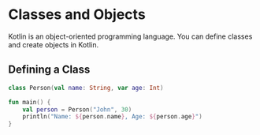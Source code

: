 # Classes and Objects

Kotlin is an object-oriented programming language. You can define classes and create objects in Kotlin.

## Defining a Class

```kotlin
class Person(val name: String, var age: Int)

fun main() {
    val person = Person("John", 30)
    println("Name: ${person.name}, Age: ${person.age}")
}
```
